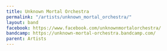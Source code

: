 ```yaml
---
title: Unknown Mortal Orchestra
permalink: "/artists/unknown_mortal_orchestra/"
layout: band
facebook: https://www.facebook.com/unknownmortalorchestra/
bandcamp: https://unknown-mortal-orchestra.bandcamp.com/
parent: Artists
---
```

